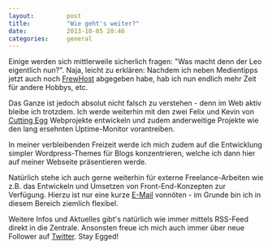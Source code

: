 ```yaml
---
layout:         post
title:          "Wie geht's weiter?"
date:           2013-10-05 20:46
categories:     general
---
```


Einige werden sich mittlerweile sicherlich fragen: "Was macht denn der Leo eigentlich nun?". Naja, leicht zu erklären: Nachdem ich neben Medientipps jetzt auch noch [FrewHost][1] abgegeben habe, hab ich nun endlich mehr Zeit für andere Hobbys, etc.

Das Ganze ist jedoch absolut nicht falsch zu verstehen - denn im Web aktiv bleibe ich trotzdem. Ich werde weiterhin mit den zwei Felix und Kevin von [Cutting Egg][2] Webprojekte entwickeln und zudem anderweitige Projekte wie den lang ersehnten Uptime-Monitor vorantreiben.

In meiner verbleibenden Freizeit werde ich mich zudem auf die Entwicklung simpler Wordpress-Themes für Blogs konzentrieren, welche ich dann hier auf meiner Webseite präsentieren werde.

Natürlich stehe ich auch gerne weiterhin für externe Freelance-Arbeiten wie z.B. das Entwickeln und Umsetzen von Front-End-Konzepten zur Verfügung. Hierzu ist nur eine kurze [E-Mail][3] vonnöten - im Grunde bin ich in diesem Bereich ziemlich flexibel.

Weitere Infos und Aktuelles gibt's natürlich wie immer mittels RSS-Feed direkt in die Zentrale. Ansonsten freue ich mich auch immer über neue Follower auf [Twitter][4]. Stay Egged!

[1]: https://www.frewhost.net/
[2]: http://cuttingegg.de/
[3]: mailto:lamprechtleonard@gmail.com
[4]: https://twitter.com/lmprht